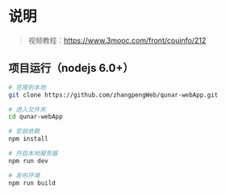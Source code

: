 # 说明

>  视频教程：https://www.3mooc.com/front/couinfo/212


## 项目运行（nodejs 6.0+）
``` bash
# 克隆到本地
git clone https://github.com/zhangpengWeb/qunar-webApp.git

# 进入文件夹
cd qunar-webApp

# 安装依赖
npm install

# 开启本地服务器
npm run dev

# 发布环境
npm run build
```
